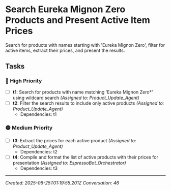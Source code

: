# Search Eureka Mignon Zero Products and Present Active Item Prices

Search for products with names starting with 'Eureka Mignon Zero', filter for active items, extract their prices, and present the results.

## Tasks

### 🔴 High Priority

- [ ] **t1**: Search for products with name matching 'Eureka Mignon Zero*' using wildcard search _(Assigned to: Product_Update_Agent)_
- [ ] **t2**: Filter the search results to include only active products _(Assigned to: Product_Update_Agent)_
  - Dependencies: t1

### 🟡 Medium Priority

- [ ] **t3**: Extract the prices for each active product _(Assigned to: Product_Update_Agent)_
  - Dependencies: t2
- [ ] **t4**: Compile and format the list of active products with their prices for presentation _(Assigned to: EspressoBot_Orchestrator)_
  - Dependencies: t3


---
_Created: 2025-06-25T01:19:55.201Z_
_Conversation: 46_
